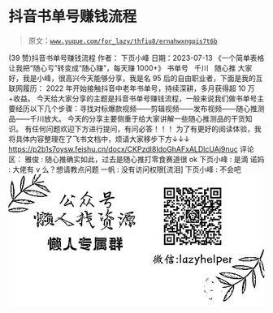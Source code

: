 # 抖音书单号赚钱流程

> 原文：[`www.yuque.com/for_lazy/thfiu8/ernahwxngpis7t6b`](https://www.yuque.com/for_lazy/thfiu8/ernahwxngpis7t6b)

<ne-h2 id="092c9991" data-lake-id="092c9991"><ne-heading-ext><ne-heading-anchor></ne-heading-anchor><ne-heading-fold></ne-heading-fold></ne-heading-ext><ne-heading-content><ne-text id="ua0b4339d">(39 赞)抖音书单号赚钱流程</ne-text></ne-heading-content></ne-h2> <ne-p id="uf256dda2" data-lake-id="uf256dda2"><ne-text id="uf5adc997">作者： 下页小峰</ne-text></ne-p> <ne-p id="u6631564b" data-lake-id="u6631564b"><ne-text id="u8442d218">日期：2023-07-13</ne-text></ne-p> <ne-p id="u03d1ac23" data-lake-id="u03d1ac23"><ne-text id="u3208a73a">《一个简单表格让我把“随心亏”转变成“随心赚”，每天赚 1000+》 书单号   千川   随心推</ne-text></ne-p> <ne-p id="u1e640773" data-lake-id="u1e640773"><ne-text id="u109ce5d2">大家好，我是小峰，很高兴今天能够分享，我是名 95 后的自由职业者，下面是我的互联网履历：</ne-text></ne-p> <ne-p id="uf3f8394c" data-lake-id="uf3f8394c"><ne-text id="ua343e86b">2022 年开始接触抖音中老年书单号，持续深耕，多月获得超 10 万+收益。</ne-text></ne-p> <ne-p id="u327c9100" data-lake-id="u327c9100"><ne-text id="u4d921572">今天给大家分享的主题是抖音书单号赚钱流程，一般来说我们做书单号主要经历以下几个步骤：寻找对标爆款视频——剪辑视频——发布视频——随心推测品——千川放大。</ne-text></ne-p> <ne-p id="udb70252c" data-lake-id="udb70252c"><ne-text id="u8472b31b">今天的分享主要侧重于给大家讲解一些随心推测品的干货知识。</ne-text></ne-p> <ne-p id="u6c4c31fb" data-lake-id="u6c4c31fb"><ne-text id="u65e2b6b1">有任何问题欢迎下方进行提问，有问必答！！！</ne-text></ne-p> <ne-p id="u9788a299" data-lake-id="u9788a299"><ne-text id="ued2b0fab">为了有更好的阅读体验，我将具体内容整理在了飞书文档中，烦请大家移步下方↓↓↓</ne-text> [<ne-text id="uf56467f6">https://p2b1s7oysw.feishu.cn/docx/CKPzdI8IdoGhAFxALDlcUAi9nuc</ne-text>](https://p2b1s7oysw.feishu.cn/docx/CKPzdI8IdoGhAFxALDlcUAi9nuc)</ne-p> <ne-hole id="u2d0d2a3b" data-lake-id="u2d0d2a3b"><ne-card data-card-name="hr" data-card-type="block" id="PP7f2" data-event-boundary="card"><ne-p id="u432f3abd" data-lake-id="u432f3abd"><ne-text id="u4699b6a8">评论区：</ne-text></ne-p> <ne-p id="udf8530d9" data-lake-id="udf8530d9"><ne-text id="u1e6912a0">雅俊 : 随心推确实如此，过去是随心推打零食赛道很 ok</ne-text> <ne-text id="ude3a2834">下页小峰 : 是滴</ne-text> <ne-text id="u98765104">诺妈 : 大佬有 v 么？想请教点问题</ne-text> <ne-text id="ub2881a70">一帆 : 没有访问权限[流泪]</ne-text> <ne-text id="u815c635b">下页小峰 : 不会吧</ne-text></ne-p> <ne-p id="ube177fab" data-lake-id="ube177fab"><ne-card data-card-name="image" data-card-type="inline" id="ehE2u" data-event-boundary="card">![](img/894d30a529e7c37bcd3392323c99941c.png)  <ne-hole id="u84499d59" data-lake-id="u84499d59"><ne-card data-card-name="hr" data-card-type="block" id="R87ai" data-event-boundary="card"></ne-card></ne-hole></ne-card></ne-p></ne-card></ne-hole>
